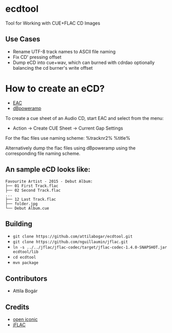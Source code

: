 # ecdtool

Tool for Working with CUE+FLAC CD Images

## Use Cases

  - Rename UTF-8 track names to ASCII file naming
  - Fix CD' pressing offset
  - Dump eCD into cue+wav, which can burned with cdrdao
    optionally balancing the cd burner's write offset

# How to create an eCD?

  - [EAC](http://exactaudiocopy.de/)
  - [dBpoweramp](https://www.dbpoweramp.com/cd-ripper.htm)

To create a cue sheet of an Audio CD, start EAC and select from the menu:
  - Action -> Create CUE Sheet -> Current Gap Settings

For the flac files use naming scheme: %tracknr2% %title%

Alternatively dump the flac files using dBpoweramp using the corresponding file
naming scheme.

## An sample eCD looks like:

```
Favourite Artist - 2015 - Debut Album:
├── 01 First Track.flac
├── 02 Second Track.flac
...
├── 12 Last Track.flac
├── folder.jpg
└── Debut Album.cue
```

## Building

  - `git clone https://github.com/attilabogar/ecdtool.git`
  - `git clone https://github.com/nguillaumin/jflac.git`
  - `ln -s ../../jflac/jflac-codec/target/jflac-codec-1.4.0-SNAPSHOT.jar ecdtool/lib`
  - `cd ecdtool`
  - `mvn package`

## Contributors

  - Attila Bogár

## Credits

  - [open iconic](https://useiconic.com/open/)
  - [jFLAC](http://jflac.sourceforge.net/)
